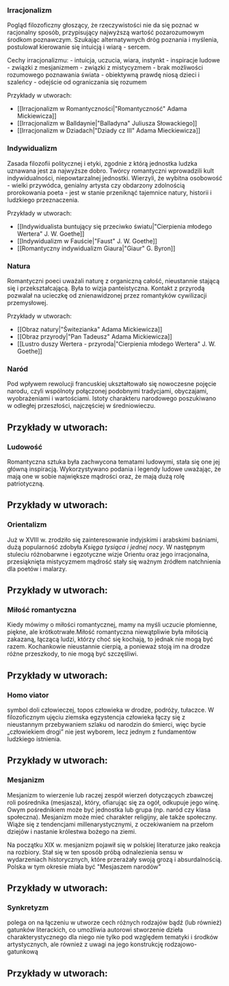 ### Irracjonalizm
Pogląd filozoficzny głoszący, że rzeczywistości nie da się poznać w racjonalny sposób, przypisujący najwyższą wartość pozarozumowym środkom poznawczym.
Szukając alternatywnych dróg poznania i myślenia, postulował kierowanie się intuicją i wiarą - sercem.
 
Cechy irracjonalizmu:
	-   intuicja, uczucia, wiara, instynkt
	-   inspiracje ludowe
	-   związki z mesjanizmem
	-   związki z mistycyzmem
	-   brak możliwości rozumowego poznawania świata
	-   obiektywną prawdę niosą dzieci i szaleńcy
	-   odejście od ograniczania się rozumem

Przykłady w utworach:
- [[Irracjonalizm w Romantyczności|"Romantyczność" Adama Mickiewicza]] 
- [[Irracjonalizm w Balldaynie|"Balladyna" Juliusza Słowackiego]]
- [[Irracjonalizm w Dziadach|"Dziady cz III" Adama Mieckiewicza]]

### Indywidualizm
Zasada filozofii politycznej i etyki, zgodnie z którą jednostka ludzka uznawana jest za najwyższe dobro.
Twórcy romantyczni wprowadzili kult indywidualności, niepowtarzalnej jednostki. Wierzyli, że wybitna osobowość - wielki przywódca, genialny artysta czy obdarzony zdolnością prorokowania poeta - jest w stanie przeniknąć tajemnice natury, historii i ludzkiego przeznaczenia.

Przykłady w utworach:
- [[Indywidualista buntujący się przeciwko światu|"Cierpienia młodego Wertera" J. W. Goethe]]
- [[Indywidualizm w Fauście|"Faust" J. W. Goethe]]
- [[Romantyczny indywidualizm Giaura|"Giaur" G. Byron]]

### Natura
Romantyczni poeci uważali naturę z organiczną całość, nieustannie stającą się i przekształcającą. Była to wizja panteistyczna. Kontakt z przyrodą pozwalał na ucieczkę od znienawidzonej przez romantyków cywilizacji przemysłowej.

Przykłady w utworach:
- [[Obraz natury|"Świtezianka" Adama Mickiewicza]]
- [[Obraz przyrody|"Pan Tadeusz" Adama Mickiewicza]]
- [[Lustro duszy Wertera - przyroda|"Cierpienia młodego Wertera" J. W. Goethe]]

### Naród
Pod wpływem rewolucji francuskiej ukształtowało się nowoczesne pojęcie narodu, czyli wspólnoty połączonej podobnymi tradycjami, obyczajami, wyobrażeniami i wartościami.  Istoty charakteru narodowego poszukiwano w odległej przeszłości, najczęściej w średniowieczu.

Przykłady w utworach:
- 

### Ludowość
Romantyczna sztuka była zachwycona tematami ludowymi, stała się one jej główną inspiracją. Wykorzystywano podania i legendy ludowe uważając, że mają one w sobie największe mądrości oraz, że mają dużą rolę patriotyczną.

Przykłady w utworach:
- 

### Orientalizm
Już w XVIII w. zrodziło się zainteresowanie indyjskimi i arabskimi baśniami, dużą popularność zdobyła *Księga tysiąca i jednej nocy*. W następnym stuleciu różnobarwne i egzotyczne wizje Orientu oraz jego irracjonalna, przesiąknięta mistycyzmem mądrość stały się ważnym źródłem natchnienia dla poetów i malarzy.

Przykłady w utworach:
- 

### Miłość romantyczna
Kiedy mówimy o miłości romantycznej, mamy na myśli uczucie płomienne, piękne, ale krótkotrwałe.Miłość romantyczna niewątpliwie była miłością zakazaną, łączącą ludzi, którzy choć się kochają, to jednak nie mogą być razem. Kochankowie nieustannie cierpią, a ponieważ stoją im na drodze różne przeszkody, to nie mogą być szczęśliwi.

Przykłady w utworach:
- 

### Homo viator
symbol doli człowieczej, topos człowieka w drodze, podróży, tułaczce. W filozoficznym ujęciu ziemska egzystencja człowieka łączy się z nieustannym przebywaniem szlaku od narodzin do śmierci, więc bycie „człowiekiem drogi” nie jest wyborem, lecz jednym z fundamentów ludzkiego istnienia. 

Przykłady w utworach:
- 

### Mesjanizm
Mesjanizm to wierzenie lub raczej zespół wierzeń dotyczących zbawczej roli pośrednika (mesjasza), który, ofiarując się za ogół, odkupuje jego winę. Owym pośrednikiem może być jednostka lub grupa (np. naród czy klasa społeczna). Mesjanizm może mieć charakter religijny, ale także społeczny. Wiąże się z tendencjami millenarystycznymi, z oczekiwaniem na przełom dziejów i nastanie królestwa bożego na ziemi.

Na początku XIX w. mesjanizm pojawił się w polskiej literaturze jako reakcja na rozbiory. Stał się w ten sposób próbą odnalezienia sensu w wydarzeniach historycznych, które przerażały swoją grozą i absurdalnością. Polska w tym okresie miała być "Mesjaszem narodów"

Przykłady w utworach:
- 

### Synkretyzm
polega on na łączeniu w utworze cech różnych rodzajów bądź (lub również) gatunków literackich, co umożliwia autorowi stworzenie dzieła charakterystycznego dla niego nie tylko pod względem tematyki i środków artystycznych, ale również z uwagi na jego konstrukcję rodzajowo-gatunkową

Przykłady w utworach:
- 




